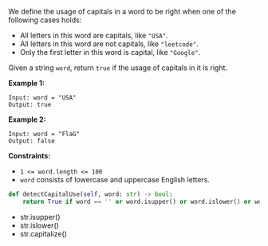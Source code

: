 We define the usage of capitals in a word to be right when one of the following cases holds:

- All letters in this word are capitals, like `"USA"`.
- All letters in this word are not capitals, like `"leetcode"`.
- Only the first letter in this word is capital, like `"Google"`.

Given a string `word`, return `true` if the usage of capitals in it is right.

 

**Example 1:**

```
Input: word = "USA"
Output: true
```

**Example 2:**

```
Input: word = "FlaG"
Output: false
```

 

**Constraints:**

- `1 <= word.length <= 100`
- `word` consists of lowercase and uppercase English letters.

```python
def detectCapitalUse(self, word: str) -> bool:
    return True if word == '' or word.isupper() or word.islower() or word == word.capitalize() else False
```

- str.isupper()
- str.islower()
- str.capitalize()